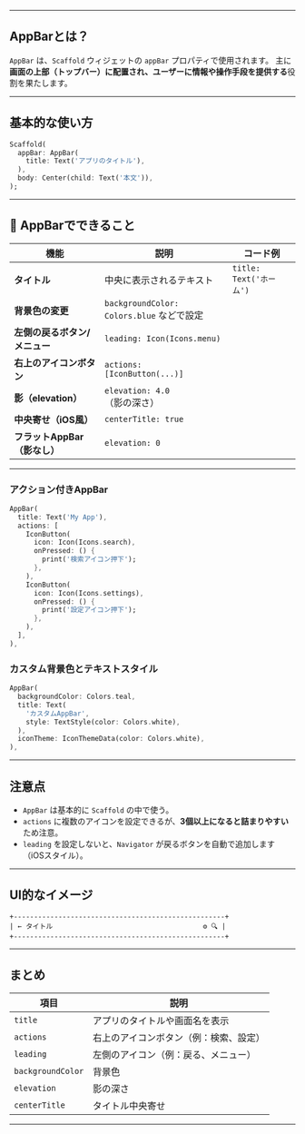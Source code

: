 
---

##  AppBarとは？

`AppBar` は、`Scaffold` ウィジェットの `appBar` プロパティで使用されます。
主に **画面の上部（トップバー）に配置され、ユーザーに情報や操作手段を提供する**役割を果たします。

---

##  基本的な使い方

```dart
Scaffold(
  appBar: AppBar(
    title: Text('アプリのタイトル'),
  ),
  body: Center(child: Text('本文')),
);
```

---

## 🔧 AppBarでできること

| 機能                  | 説明                                   | コード例                 |
| ------------------- | ------------------------------------ | -------------------- |
| **タイトル**            | 中央に表示されるテキスト                         | `title: Text('ホーム')` |
| **背景色の変更**          | `backgroundColor: Colors.blue` などで設定 |                      |
| **左側の戻るボタン/メニュー**   | `leading: Icon(Icons.menu)`          |                      |
| **右上のアイコンボタン**      | `actions: [IconButton(...)]`         |                      |
| **影（elevation）**    | `elevation: 4.0`（影の深さ）               |                      |
| **中央寄せ（iOS風）**      | `centerTitle: true`                  |                      |
| **フラットAppBar（影なし）** | `elevation: 0`                       |                      |

---

###  アクション付きAppBar

```dart
AppBar(
  title: Text('My App'),
  actions: [
    IconButton(
      icon: Icon(Icons.search),
      onPressed: () {
        print('検索アイコン押下');
      },
    ),
    IconButton(
      icon: Icon(Icons.settings),
      onPressed: () {
        print('設定アイコン押下');
      },
    ),
  ],
),
```

###  カスタム背景色とテキストスタイル

```dart
AppBar(
  backgroundColor: Colors.teal,
  title: Text(
    'カスタムAppBar',
    style: TextStyle(color: Colors.white),
  ),
  iconTheme: IconThemeData(color: Colors.white),
),
```

---

##  注意点

* `AppBar` は基本的に `Scaffold` の中で使う。
* `actions` に複数のアイコンを設定できるが、**3個以上になると詰まりやすい**ため注意。
* `leading` を設定しないと、`Navigator` が戻るボタンを自動で追加します（iOSスタイル）。

---

##  UI的なイメージ

```
+----------------------------------------------------+
| ← タイトル                                     ⚙️ 🔍 |
+----------------------------------------------------+
```

---

##  まとめ

| 項目                | 説明                  |
| ----------------- | ------------------- |
| `title`           | アプリのタイトルや画面名を表示     |
| `actions`         | 右上のアイコンボタン（例：検索、設定） |
| `leading`         | 左側のアイコン（例：戻る、メニュー）  |
| `backgroundColor` | 背景色                 |
| `elevation`       | 影の深さ                |
| `centerTitle`     | タイトル中央寄せ            |

---
